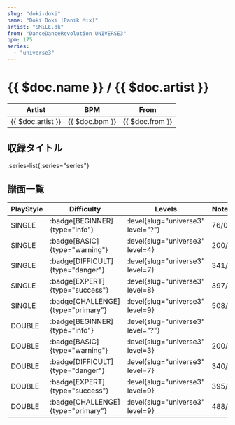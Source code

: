 ```yaml
---
slug: "doki-doki"
name: "Doki Doki (Panik Mix)"
artist: "SMiLE.dk"
from: "DanceDanceRevolution UNIVERSE3"
bpm: 175
series:
  - "universe3"
---
```


# {{ $doc.name }} / {{ $doc.artist }}

|Artist|BPM|From|
|------|---|----|
|{{ $doc.artist }}|{{ $doc.bpm }}|{{ $doc.from }}|

## 収録タイトル

:series-list{:series="series"}

## 譜面一覧

|PlayStyle|Difficulty|Levels|Notes|Movie|
|---------|----------|------|-----|-----|
|SINGLE| :badge[BEGINNER]{type="info"}|<div class="field is-grouped is-grouped-multiline"> :level{slug="universe3" level="?"}</div>|76/0||
|SINGLE| :badge[BASIC]{type="warning"}|<div class="field is-grouped is-grouped-multiline"> :level{slug="universe3" level=4}</div>|200/0||
|SINGLE| :badge[DIFFICULT]{type="danger"}|<div class="field is-grouped is-grouped-multiline"> :level{slug="universe3" level=7}</div>|341/3||
|SINGLE| :badge[EXPERT]{type="success"}|<div class="field is-grouped is-grouped-multiline"> :level{slug="universe3" level=8}</div>|397/5||
|SINGLE| :badge[CHALLENGE]{type="primary"}|<div class="field is-grouped is-grouped-multiline"> :level{slug="universe3" level=9}</div>|508/5||
|DOUBLE| :badge[BEGINNER]{type="info"}|<div class="field is-grouped is-grouped-multiline"> :level{slug="universe3" level="?"}</div>|||
|DOUBLE| :badge[BASIC]{type="warning"}|<div class="field is-grouped is-grouped-multiline"> :level{slug="universe3" level=3}</div>|200/0||
|DOUBLE| :badge[DIFFICULT]{type="danger"}|<div class="field is-grouped is-grouped-multiline"> :level{slug="universe3" level=7}</div>|340/3||
|DOUBLE| :badge[EXPERT]{type="success"}|<div class="field is-grouped is-grouped-multiline"> :level{slug="universe3" level=9}</div>|395/5||
|DOUBLE| :badge[CHALLENGE]{type="primary"}|<div class="field is-grouped is-grouped-multiline"> :level{slug="universe3" level=9}</div>|488/5||
